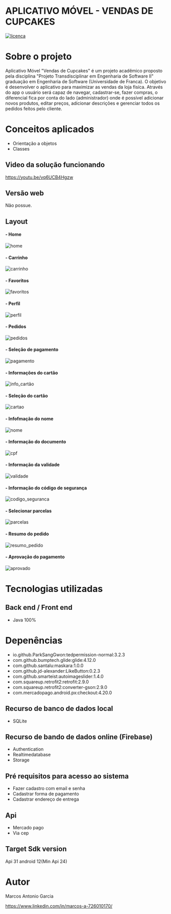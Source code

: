 # APLICATIVO MÓVEL - VENDAS DE CUPCAKES
[![licenca](https://img.shields.io/npm/l/react)](https://github.com/SoftwareSistems/meu-repositorio/blob/main/license) 

# Sobre o projeto

Aplicativo Móvel "Vendas de Cupcakes" é um projeto acadêmico proposto pela disciplina "Projeto Transdisciplinar em Engenharia de Software II" graduação em
Engenharia de Software (Universidade de Franca). O objetivo é desenvolver o aplicativo para maximizar as vendas da loja fisíca. Através do app o usuário será
capaz de navegar, cadastrar-se, fazer compras, o diferencial fica por conta do lado (administrador) onde é possível adicionar novos produtos, editar preços,
adicionar descrições e gerenciar todos os pedidos feitos pelo cliente.

# Conceitos aplicados
- Orientação a objetos
- Classes

## Video da solução funcionando

https://youtu.be/vq6UCB4Hgzw

## Versão web

Não possue.

## Layout

#### - Home
![home](https://github.com/SoftwareSistems/meu-repositorio/blob/main/home.PNG)

#### - Carrinho
![carrinho](https://github.com/SoftwareSistems/meu-repositorio/blob/main/carrinho_produto.PNG)

#### - Favoritos
![favoritos](https://github.com/SoftwareSistems/meu-repositorio/blob/main/favoritos.PNG)

#### - Perfil
![perfil](https://github.com/SoftwareSistems/meu-repositorio/blob/main/perfil.PNG)

#### - Pedidos
![pedidos](https://github.com/SoftwareSistems/meu-repositorio/blob/main/pedidos.PNG)

#### - Seleção de pagamento
![pagamento](https://github.com/SoftwareSistems/meu-repositorio/blob/main/foma_pagamento.PNG)

#### - Informações do cartão
![info_cartão](https://github.com/SoftwareSistems/meu-repositorio/blob/main/info_cartão.PNG)

#### - Seleção do cartão
![cartao](https://github.com/SoftwareSistems/meu-repositorio/blob/main/cartão.PNG)

#### - Infofmação do nome
![nome](https://github.com/SoftwareSistems/meu-repositorio/blob/main/nome.PNG)

#### - Informação do documento
![cpf](https://github.com/SoftwareSistems/meu-repositorio/blob/main/cpf.PNG)

#### - Informação da validade
![validade](https://github.com/SoftwareSistems/meu-repositorio/blob/main/validade.PNG)

#### - Informação do código de segurança
![codigo_seguranca](https://github.com/SoftwareSistems/meu-repositorio/blob/main/codigo_seguranca.PNG)

#### - Selecionar parcelas
![parcelas](https://github.com/SoftwareSistems/meu-repositorio/blob/main/parcelas.PNG)

#### - Resumo do pedido
![resumo_pedido](https://github.com/SoftwareSistems/meu-repositorio/blob/main/resumo_pedido.PNG)

#### - Aprovação do pagamento
![aprovado](https://github.com/SoftwareSistems/meu-repositorio/blob/main/aprovado.PNG)

# Tecnologias utilizadas
## Back end / Front end
- Java 100%

# Depenências
- io.github.ParkSangGwon:tedpermission-normal:3.2.3
- com.github.bumptech.glide:glide:4.12.0
- com.github.santalu:maskara:1.0.0
- com.github.jd-alexander:LikeButton:0.2.3
- com.github.smarteist:autoimageslider:1.4.0
- com.squareup.retrofit2:retrofit:2.9.0
- com.squareup.retrofit2:converter-gson:2.9.0
- com.mercadopago.android.px:checkout:4.20.0

## Recurso de banco de dados local
- SQLite

## Recurso de bando de dados online (Firebase)
- Authentication
- Realtimedatabase
- Storage

## Pré requisitos para acesso ao sistema
- Fazer cadastro com email e senha
- Cadastrar forma de pagamento
- Cadastrar endereço de entrega

## Api
- Mercado pago
- Via cep

## Target Sdk version
Api 31 android 12(Min Api 24)

# Autor
Marcos Antonio Garcia

https://www.linkedin.com/in/marcos-a-726010170/




